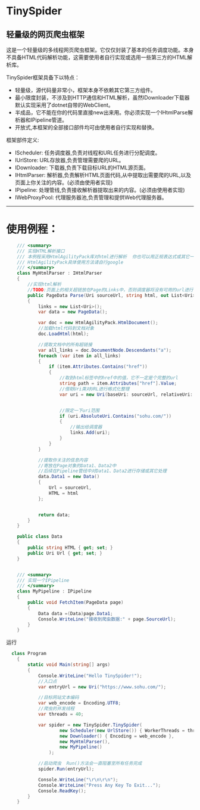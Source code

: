 # TinySpider
## 轻量级的网页爬虫框架

这是一个轻量级的多线程网页爬虫框架。它仅仅封装了基本的任务调度功能。本身不具备HTML代码解析功能，这需要使用者自行实现或选用一些第三方的HTML解析库。

TinySpider框架具备下以特点：
* 轻量级，源代码量非常小，框架本身不依赖其它第三方组件。
* 最小限度封装，不涉及到HTTP通信和HTML解析，虽然IDownloader下载器默认实现采用了dotnet自带的WebClient。
* 半成品，它不能在你的代码里直接new出来用。你必须实现一个IHtmlParse解析器和IPipeline管道。
* 开放式,本框架的全部接口部件均可由使用者自行实现和替换。
  

框架部件定义:
  * IScheduler:         任务调度器,负责对线程和URL任务进行分配调度。
  * IUrlStore:          URL存放器,负责管理需要爬的URL。
  * IDownloader:        下载器,负责下载目标URL的HTML源页面。
  * IHtmlParser:        解析器,负责解析HTML页面代码,从中提取出需要爬的URL,以及页面上你关注的内容。(必须由使用者实现)
  * IPipeline:          处理管线,负责接收解析器提取出来的内容。(必须由使用者实现)
  * IWebProxyPool:      代理服务器池,负责管理和提供Web代理服务器。


***

# 使用例程：
```cs
    /// <summary>
    /// 实现HTML解析接口
    /// 本例程采用HtmlAgilityPack库对html进行解析  你也可以用正规表达式或其它一些HTML处理库
    /// HtmlAgilityPack具体使用方法请自行google
    /// </summary>
    class MyHtmlParser : IHtmlParser
    {
        //实现html解析
        //TODO:页面上的相关超链放在Page的Links中，否则调度器将没有可用的url进行调度 
        public PageData Parse(Uri sourceUrl, string html, out List<Uri> links)
        {
            links = new List<Uri>();
            var data = new PageData();

            var doc = new HtmlAgilityPack.HtmlDocument();
            //加载html代码到文档对象
            doc.LoadHtml(html);

            //提取文档中的所有超链接
            var all_links = doc.DocumentNode.Descendants("a");
            foreach (var item in all_links)
            {
                if (item.Attributes.Contains("href"))
                {
                    //取到html标签中的href中的值，它不一定是个完整的url
                    string path = item.Attributes["href"].Value;
                    //借助Uri类对URL进行格式化整理
                    var uri = new Uri(baseUri: sourceUrl, relativeUri: path);


                    //限定一下uri范围
                    if (uri.AbsoluteUri.Contains("sohu.com/"))
                    {
                        //输出给调度器
                        links.Add(uri);
                    }
                }
            }

            //提取你关注的信息内容
            //寄放在Page对象的Data1、Data2中
            //后续在Pipeline管线中对Data1、Data2进行存储或其它处理
            data.Data1 = new Data()
            {
                Url = sourceUrl,
                HTML = html
            };


            return data;
        }
    }

    public class Data
    {
        public string HTML { get; set; }
        public Uri Url { get; set; }
    }


    /// <summary>
    /// 实现一个IPipeline
    /// </summary>
    class MyPipeline : IPipeline
    {
        public void FetchItem(PageData page)
        {
            Data data =(Data)page.Data1;
            Console.WriteLine("接收到爬虫数据:" + page.SourceUrl);
        }
    }
```

运行


```cs
  class Program
    {
        static void Main(string[] args)
        {
            Console.WriteLine("Hello TinySpider!");
            //入口点
            var entryUrl = new Uri("https://www.sohu.com/");

            //目标网站文本编码
            var web_encode = Encoding.UTF8;
            //爬虫的并发线程
            var threads = 40;

            var spider = new TinySpider.TinySpider(
                    new Scheduler(new UrlStore()) { WorkerThreads = threads },
                    new Downloader() { Encoding = web_encode },
                    new MyHtmlParser(),
                    new MyPipeline()
                );

            //启动爬虫  Run()方法会一直阻塞至所有任务完成
            spider.Run(entryUrl);

            Console.WriteLine("\r\n\r\n");
            Console.WriteLine("Press Any Key To Exit...");
            Console.ReadKey();
        }
    }

```